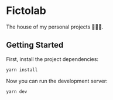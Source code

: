 # Fictolab

The house of my personal projects 🏡🌈👾.

## Getting Started

First, install the project dependencies:

```bash
yarn install
```

Now you can run the development server:

```bash
yarn dev
```
